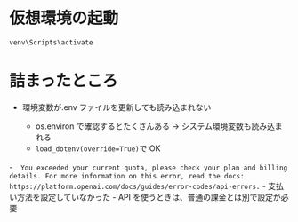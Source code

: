 # 仮想環境の起動

```powershell
venv\Scripts\activate
```

# 詰まったところ

- 環境変数が.env ファイルを更新しても読み込まれない

  - os.environ で確認するとたくさんある → システム環境変数も読み込まれる
  - `load_dotenv(override=True)`で OK

-　`You exceeded your current quota, please check your plan and billing details. For more information on this error, read the docs: https://platform.openai.com/docs/guides/error-codes/api-errors.` - 支払い方法を設定していなかった - API を使うときは、普通の課金とは別で設定が必要
